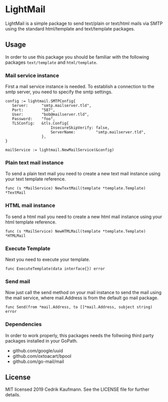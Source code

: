 # LightMail
LightMail is a simple package to send text/plain or text/html mails via SMTP using the standard html/template and text/template packages.

## Usage
In order to use this package you should be familiar with the following packages `text/template` and `html/template`.

### Mail service instance
First a mail service instance is needed. To establish a connection to the smtp server, you need to specify the smtp settings.
````
config := lightmail.SMTPConfig{
   Server:      "smtp.mailserver.tld",
   Port:        "587",
   User:        "bob@mailserver.tld",
   Password:    "foo",
   TLSConfig:   &tls.Config{
                    InsecureSkipVerify: false,
                    ServerName:         "smtp.mailserver.tld",
                },
}

mailService := lightmail.NewMailService(&config)
````

### Plain text mail instance
To send a plain text mail you need to create a new text mail instance using your text template reference.
````
func (s *MailService) NewTextMail(template *template.Template) *TextMail
````

### HTML mail instance
To send a html mail you need to create a new html mail instance using your html template reference.
````
func (s *MailService) NewHTMLMail(template *template.Template) *HTMLMail
````

### Execute Template
Next you need to execute your template.
````
func ExecuteTemplate(data interface{}) error
````

### Send mail
Now just call the send method on your mail instance to send the mail using the mail service, where mail.Address is from the default go mail package.
````
func Send(from *mail.Address, to []*mail.Address, subject string) error
````

### Dependencies
In order to work properly, this packages needs the follwoing third party packages installed in your GoPath.
- github.com/google/uuid
- github.com/oxtoacart/bpool
- github.com/go-mail/mail


## License
MIT licensed 2019 Cedrik Kaufmann. See the LICENSE file for further details.